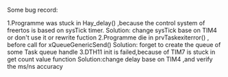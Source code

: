 Some bug record:

1.Programme was stuck in Hay_delay() ,because the control system of freertos is based on  sysTick timer. 
  Solution: change sysTick base on TIM4 or don't use it or rewrite fuction
2.Programme die in prvTaskexiterror() , before call for xQueueGenericSend()
  Solution: forget to create the queue of some Task queue handle
3.DTH11 init is failed,because of TIM7 is stuck in get count value function
  Solution:change delay base on TIM4 ,and verify the ms/ns accuracy
